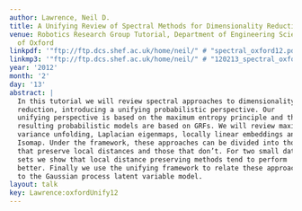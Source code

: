 ```yaml
---
author: Lawrence, Neil D.
title: A Unifying Review of Spectral Methods for Dimensionality Reduction
venue: Robotics Research Group Tutorial, Department of Engineering Science, University
  of Oxford
linkpdf: '"ftp://ftp.dcs.shef.ac.uk/home/neil/" # "spectral_oxford12.pdf"'
linkmp3: '"ftp://ftp.dcs.shef.ac.uk/home/neil/" # "120213_spectral_oxford12.pdf"'
year: '2012'
month: '2'
day: '13'
abstract: |
  In this tutorial we will review spectral approaches to dimensionality
  reduction, introducing a unifying probabilistic perspective. Our
  unifying perspective is based on the maximum entropy principle and the
  resulting probabilistic models are based on GRFs. We will review maximum
  variance unfolding, Laplacian eigenmaps, locally linear embeddings and
  Isomap. Under the framework, these approaches can be divided into those
  that preserve local distances and those that don’t. For two small data
  sets we show that local distance preserving methods tend to perform
  better. Finally we use the unifying framework to relate these approaches
  to the Gaussian process latent variable model.
layout: talk
key: Lawrence:oxfordUnify12
---
```

